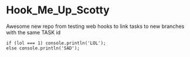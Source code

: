# Hook_Me_Up_Scotty
Awesome new repo from testing web hooks to link tasks to new branches with the same TASK id

    if (lol === 1) console.println('LOL');
    else console.println('SAD');

